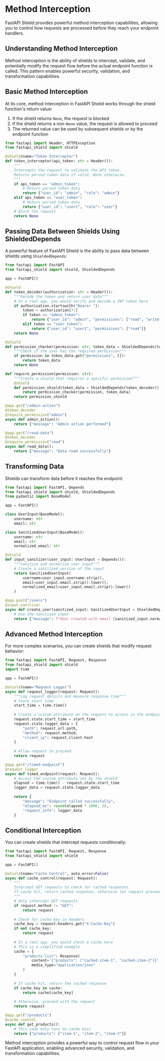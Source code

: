 # Method Interception

FastAPI Shield provides powerful method interception capabilities, allowing you to control how requests are processed before they reach your endpoint handlers.

## Understanding Method Interception

Method interception is the ability of shields to intercept, validate, and potentially modify the request flow before the actual endpoint function is called. This pattern enables powerful security, validation, and transformation capabilities.

## Basic Method Interception

At its core, method interception in FastAPI Shield works through the shield function's return value:

1. If the shield returns `None`, the request is blocked
2. If the shield returns a non-`None` value, the request is allowed to proceed
3. The returned value can be used by subsequent shields or by the endpoint function

```python
from fastapi import Header, HTTPException
from fastapi_shield import shield

@shield(name="Token Interceptor")
def token_interceptor(api_token: str = Header()):
    """
    Intercepts the request to validate the API token.
    Returns parsed token data if valid, None otherwise.
    """
    if api_token == "admin_token":
        # Return parsed token data
        return {"user_id": "admin", "role": "admin"}
    elif api_token == "user_token":
        # Return parsed token data
        return {"user_id": "user1", "role": "user"}
    # Block the request
    return None
```

## Passing Data Between Shields Using ShieldedDepends

A powerful feature of FastAPI Shield is the ability to pass data between shields using `ShieldedDepends`:

```python
from fastapi import FastAPI
from fastapi_shield import shield, ShieldedDepends

app = FastAPI()

@shield
def token_decoder(authorization: str = Header()):
    """Decode the token and return user data"""
    # In a real app, you would verify and decode a JWT token here
    if authorization.startswith("Bearer "):
        token = authorization[7:]
        if token == "admin_token":
            return {"user_id": "admin", "permissions": ["read", "write", "admin"]}
        elif token == "user_token":
            return {"user_id": "user1", "permissions": ["read"]}
    return None

@shield
def permission_checker(permission: str, token_data = ShieldedDepends(token_decoder)):
    """Check if the user has the required permission"""
    if permission in token_data.get("permissions", []):
        return token_data
    return None

def require_permission(permission: str):
    """Create a shield that requires a specific permission"""
    @shield
    def permission_shield(token_data = ShieldedDepends(token_decoder)):
        return permission_checker(permission, token_data)
    return permission_shield

@app.get("/admin-action")
@token_decoder
@require_permission("admin")
async def admin_action():
    return {"message": "Admin action performed"}

@app.get("/read-data")
@token_decoder
@require_permission("read")
async def read_data():
    return {"message": "Data read successfully"}
```

## Transforming Data

Shields can transform data before it reaches the endpoint:

```python
from fastapi import FastAPI, Depends
from fastapi_shield import shield, ShieldedDepends
from pydantic import BaseModel

app = FastAPI()

class UserInput(BaseModel):
    username: str
    email: str

class SanitizedUserInput(BaseModel):
    username: str
    email: str
    normalized_email: str

@shield
def input_sanitizer(user_input: UserInput = Depends()):
    """Sanitize and normalize user input"""
    # Create a sanitized version of the input
    return SanitizedUserInput(
        username=user_input.username.strip(),
        email=user_input.email.strip().lower(),
        normalized_email=user_input.email.strip().lower()
    )

@app.post("/users")
@input_sanitizer
async def create_user(sanitized_input: SanitizedUserInput = ShieldedDepends(lambda user: user)):
    # Use the sanitized input
    return {"message": f"User created with email {sanitized_input.normalized_email}"}
```

## Advanced Method Interception

For more complex scenarios, you can create shields that modify request behavior:

```python
from fastapi import FastAPI, Request, Response
from fastapi_shield import shield
import time

app = FastAPI()

@shield(name="Request Logger")
async def request_logger(request: Request):
    """Log request details and measure response time"""
    # Store start time
    start_time = time.time()
    
    # Create a custom attribute on the request to access in the endpoint
    request.state.start_time = start_time
    request.state.logger_data = {
        "path": request.url.path,
        "method": request.method,
        "client_ip": request.client.host
    }
    
    # Allow request to proceed
    return request

@app.get("/timed-endpoint")
@request_logger
async def timed_endpoint(request: Request):
    # Access the custom attribute set by the shield
    elapsed = time.time() - request.state.start_time
    logger_data = request.state.logger_data
    
    return {
        "message": "Endpoint called successfully",
        "elapsed_ms": round(elapsed * 1000, 2),
        "request_info": logger_data
    }
```

## Conditional Interception

You can create shields that intercept requests conditionally:

```python
from fastapi import FastAPI, Request, Response
from fastapi_shield import shield

app = FastAPI()

@shield(name="Cache Control", auto_error=False)
async def cache_control(request: Request):
    """
    Intercept GET requests to check for cached responses.
    If cache hit, return cached response, otherwise let request proceed.
    """
    # Only intercept GET requests
    if request.method != "GET":
        return request
    
    # Check for cache key in headers
    cache_key = request.headers.get("X-Cache-Key")
    if not cache_key:
        return request
    
    # In a real app, you would check a cache here
    # This is a simplified example
    cache = {
        "products-list": Response(
            content='{"products": ["cached-item-1", "cached-item-2"]}',
            media_type="application/json"
        )
    }
    
    # If cache hit, return the cached response
    if cache_key in cache:
        return cache[cache_key]
    
    # Otherwise, proceed with the request
    return request

@app.get("/products")
@cache_control
async def get_products():
    # This code only runs on cache miss
    return {"products": ["item-1", "item-2", "item-3"]}
```

Method interception provides a powerful way to control request flow in your FastAPI application, enabling advanced security, validation, and transformation capabilities. 